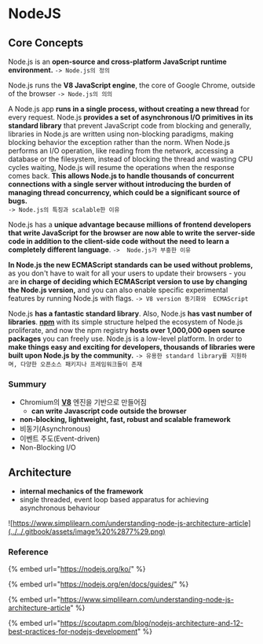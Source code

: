 # NodeJS

## Core Concepts

Node.js is an **open-source and cross-platform JavaScript runtime environment.**                                                         `-> Node.js의 정의`

Node.js runs the **V8 JavaScript engine**, the core of Google Chrome, outside of the browser                                   `-> Node.js의 의의`

A Node.js app **runs in a single process, without creating a new thread** for every request. Node.js **provides a set of asynchronous I/O primitives in its standard library** that prevent JavaScript code from blocking and generally, libraries in Node.js are written using non-blocking paradigms, making blocking behavior the exception rather than the norm. When Node.js performs an I/O operation, like reading from the network, accessing a database or the filesystem, instead of blocking the thread and wasting CPU cycles waiting, Node.js will resume the operations when the response comes back. **This allows Node.js to handle thousands of concurrent connections with a single server without introducing the burden of managing thread concurrency, which could be a significant source of bugs.**  
`-> Node.js의 특징과 scalable한 이유`

Node.js has a **unique advantage because millions of frontend developers that write JavaScript for the browser are now able to write the server-side code in addition to the client-side code without the need to learn a completely different language**.                                                                                                                                          `->  Node.js가 부흥한 이유`

**In Node.js the new ECMAScript standards can be used without problems,** as you don't have to wait for all your users to update their browsers - you are **in charge of deciding which ECMAScript version to use by changing the Node.js version,** and you can also enable specific experimental features by running Node.js with flags.                                                                                                                                                                                   `-> V8 version 동기화와  ECMAScript`

Node.js **has a fantastic standard library**. Also, Node.js **has vast number of libraries**. [**npm**](https://www.npmjs.com/) with its simple structure helped the ecosystem of Node.js proliferate, and now the npm registry **hosts over 1,000,000 open source packages** you can freely use. Node.js is a low-level platform. In order to **make things easy and exciting for developers, thousands of libraries were built upon Node.js by the community.**                               `-> 유용한 standard library를 지원하며, 다양한 오픈소스 패키지나 프레임워크들이 존재`

### 

### Summury

* Chromium의 [**V8**](https://v8.dev/) 엔진을 기반으로 만들어짐
  * **can write Javascript code outside the browser**
* **non-blocking, lightweight, fast, robust and scalable framework**
* 비동기\(Asynchronous\)
* 이벤트 주도\(Event-driven\)
* Non-Blocking I/O

## Architecture

* **internal mechanics of the framework**
* single threaded, event loop based apparatus for achieving asynchronous behaviour

![https://www.simplilearn.com/understanding-node-js-architecture-article](../../.gitbook/assets/image%20%2877%29.png)

### Reference

{% embed url="https://nodejs.org/ko/" %}

{% embed url="https://nodejs.org/en/docs/guides/" %}

{% embed url="https://www.simplilearn.com/understanding-node-js-architecture-article" %}

{% embed url="https://scoutapm.com/blog/nodejs-architecture-and-12-best-practices-for-nodejs-development" %}





